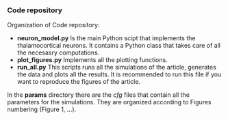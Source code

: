 ### Code repository

Organization of Code repository:
* **neuron_model.py** Is the main Python scipt that implements the
  thalamocortical neurons. It contains a Python class that takes care 
  of all the necesasry computations. 
* **plot_figures.py** Implements all the plotting functions.
* **run_all.py** This scripts runs all the simulations of the article,
  generates the data and plots all the results. It is recommended to 
  run this file if you want to reproduce the figures of the article. 

In the **params** directory there are the *cfg* files that contain all 
the parameters for the simulations. They are organized according to 
Figures numbering (Figure 1, ...). 
